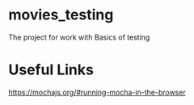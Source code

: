 # movies_testing
The project for work with Basics of testing

# Useful Links
https://mochajs.org/#running-mocha-in-the-browser
